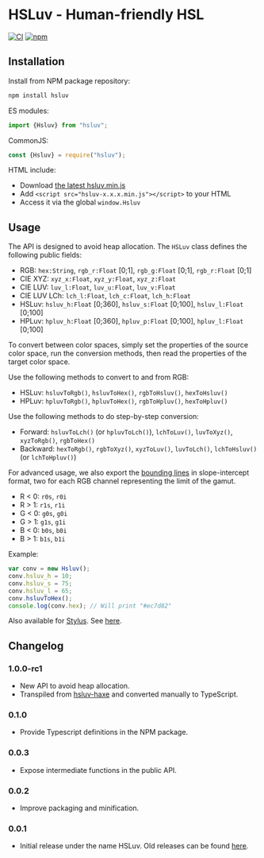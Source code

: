 # HSLuv - Human-friendly HSL

[![CI](https://github.com/hsluv/hsluv-javascript/actions/workflows/node.js.yml/badge.svg)](https://github.com/hsluv/hsluv-javascript/actions/workflows/node.js.yml)
[![npm](https://img.shields.io/npm/v/hsluv)](https://www.npmjs.com/package/hsluv)

## Installation

Install from NPM package repository:

```bash
npm install hsluv
```

ES modules:

```javascript
import {Hsluv} from "hsluv";
```

CommonJS:

```javascript
const {Hsluv} = require("hsluv");
```

HTML include:

- Download [the latest hsluv.min.js](https://github.com/hsluv/hsluv-javascript/releases)
- Add `<script src="hsluv-x.x.x.min.js"></script>` to your HTML
- Access it via the global `window.Hsluv`

## Usage

The API is designed to avoid heap allocation. The `HSLuv` class defines the following public fields:

- RGB: `hex:String`, `rgb_r:Float` [0;1], `rgb_g:Float` [0;1], `rgb_r:Float` [0;1]
- CIE XYZ: `xyz_x:Float`, `xyz_y:Float`, `xyz_z:Float`
- CIE LUV: `luv_l:Float`, `luv_u:Float`, `luv_v:Float`
- CIE LUV LCh: `lch_l:Float`, `lch_c:Float`, `lch_h:Float`
- HSLuv: `hsluv_h:Float` [0;360], `hsluv_s:Float` [0;100], `hsluv_l:Float` [0;100]
- HPLuv: `hpluv_h:Float` [0;360], `hpluv_p:Float` [0;100], `hpluv_l:Float` [0;100]

To convert between color spaces, simply set the properties of the source color space, run the
conversion methods, then read the properties of the target color space.

Use the following methods to convert to and from RGB:

- HSLuv: `hsluvToRgb()`, `hsluvToHex()`, `rgbToHsluv()`, `hexToHsluv()`
- HPLuv: `hpluvToRgb()`, `hpluvToHex()`, `rgbToHpluv()`, `hexToHpluv()`

Use the following methods to do step-by-step conversion:

- Forward: `hsluvToLch()` (or `hpluvToLch()`), `lchToLuv()`, `luvToXyz()`, `xyzToRgb()`, `rgbToHex()`
- Backward: `hexToRgb()`, `rgbToXyz()`, `xyzToLuv()`, `luvToLch()`, `lchToHsluv()` (or `lchToHpluv()`)

For advanced usage, we also export the [bounding lines](https://www.hsluv.org/math/) in slope-intercept
format, two for each RGB channel representing the limit of the gamut.

- R < 0: `r0s`, `r0i`
- R > 1: `r1s`, `r1i`
- G < 0: `g0s`, `g0i`
- G > 1: `g1s`, `g1i`
- B < 0: `b0s`, `b0i`
- B > 1: `b1s`, `b1i`

Example:

```javascript
var conv = new Hsluv();
conv.hsluv_h = 10;
conv.hsluv_s = 75;
conv.hsluv_l = 65;
conv.hsluvToHex();
console.log(conv.hex); // Will print "#ec7d82"
```

Also available for [Stylus](http://stylus-lang.com/). See [here](https://github.com/hsluv/hsluv-stylus).

## Changelog

### 1.0.0-rc1

- New API to avoid heap allocation.
- Transpiled from [hsluv-haxe](https://github.com/hsluv/hsluv-haxe) and converted manually to TypeScript.

### 0.1.0

- Provide Typescript definitions in the NPM package.

### 0.0.3

- Expose intermediate functions in the public API.

### 0.0.2

- Improve packaging and minification.

### 0.0.1

- Initial release under the name HSLuv. Old releases can be found [here](https://www.npmjs.com/package/husl).

